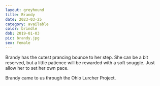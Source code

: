 ```yaml
---
layout: greyhound
title: Brandy
date: 2023-03-25
category: available
color: brindle
dob: 2019-01-03
pic: brandy.jpg
sex: female
---
```

Brandy has the cutest prancing bounce to her step. She can be a bit reserved, but a little patience will be rewarded with a soft snuggle. Just allow her to set her own pace. 

Brandy came to us through the Ohio Lurcher Project. 

